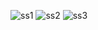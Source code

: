 ![ss1](https://github.com/user-attachments/assets/8234629f-ba4a-4320-8080-f039985cdd9f)
![ss2](https://github.com/user-attachments/assets/56d18a4e-ad0e-4829-9d25-e0e3d7250a59)
![ss3](https://github.com/user-attachments/assets/921d177d-a55f-4d1a-b6c6-263c7e4a7046)

